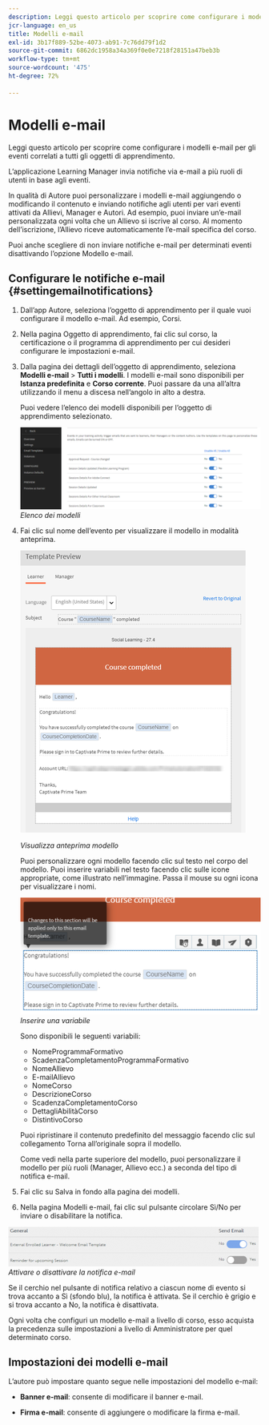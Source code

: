 ```yaml
---
description: Leggi questo articolo per scoprire come configurare i modelli e-mail per gli eventi correlati a tutti gli oggetti di apprendimento.
jcr-language: en_us
title: Modelli e-mail
exl-id: 3b17f889-52be-4073-ab91-7c76dd79f1d2
source-git-commit: 6862dc1958a34a369f0e0e7218f28151a47beb3b
workflow-type: tm+mt
source-wordcount: '475'
ht-degree: 72%

---
```


# Modelli e-mail

Leggi questo articolo per scoprire come configurare i modelli e-mail per gli eventi correlati a tutti gli oggetti di apprendimento.

L’applicazione Learning Manager invia notifiche via e-mail a più ruoli di utenti in base agli eventi.

In qualità di Autore puoi personalizzare i modelli e-mail aggiungendo o modificando il contenuto e inviando notifiche agli utenti per vari eventi attivati da Allievi, Manager e Autori. Ad esempio, puoi inviare un’e-mail personalizzata ogni volta che un Allievo si iscrive al corso. Al momento dell’iscrizione, l’Allievo riceve automaticamente l’e-mail specifica del corso.

Puoi anche scegliere di non inviare notifiche e-mail per determinati eventi disattivando l’opzione Modello e-mail.

## Configurare le notifiche e-mail {#settingemailnotifications}

1. Dall’app Autore, seleziona l’oggetto di apprendimento per il quale vuoi configurare il modello e-mail. Ad esempio, Corsi.

1. Nella pagina Oggetto di apprendimento, fai clic sul corso, la certificazione o il programma di apprendimento per cui desideri configurare le impostazioni e-mail.

1. Dalla pagina dei dettagli dell’oggetto di apprendimento, seleziona **Modelli e-mail** > **Tutti i modelli**. I modelli e-mail sono disponibili per **Istanza predefinita** e **Corso corrente**. Puoi passare da una all’altra utilizzando il menu a discesa nell’angolo in alto a destra.

   Puoi vedere l’elenco dei modelli disponibili per l’oggetto di apprendimento selezionato.

   ![](assets/email-templates-forlearningprograms.png)
   *Elenco dei modelli*

1. Fai clic sul nome dell’evento per visualizzare il modello in modalità anteprima.

   ![](assets/preview-the-emailtemplateforyourlearningobject.png)

   *Visualizza anteprima modello*

   Puoi personalizzare ogni modello facendo clic sul testo nel corpo del modello. Puoi inserire variabili nel testo facendo clic sulle icone appropriate, come illustrato nell’immagine. Passa il mouse su ogni icona per visualizzare i nomi.

   ![](assets/insert-variable.png)
   *Inserire una variabile*

   Sono disponibili le seguenti variabili:

   * NomeProgrammaFormativo
   * ScadenzaCompletamentoProgrammaFormativo
   * NomeAllievo
   * E-mailAllievo
   * NomeCorso
   * DescrizioneCorso
   * ScadenzaCompletamentoCorso
   * DettagliAbilitàCorso
   * DistintivoCorso

   Puoi ripristinare il contenuto predefinito del messaggio facendo clic sul collegamento Torna all’originale sopra il modello.

   Come vedi nella parte superiore del modello, puoi personalizzare il modello per più ruoli (Manager, Allievo ecc.) a seconda del tipo di notifica e-mail.

1. Fai clic su Salva in fondo alla pagina dei modelli.
1. Nella pagina Modelli e-mail, fai clic sul pulsante circolare Sì/No per inviare o disabilitare la notifica.

![](assets/email-notification-e1437624109719.png)
*Attivare o disattivare la notifica e-mail*

Se il cerchio nel pulsante di notifica relativo a ciascun nome di evento si trova accanto a Sì (sfondo blu), la notifica è attivata. Se il cerchio è grigio e si trova accanto a No, la notifica è disattivata.

Ogni volta che configuri un modello e-mail a livello di corso, esso acquista la precedenza sulle impostazioni a livello di Amministratore per quel determinato corso.

## Impostazioni dei modelli e-mail

L’autore può impostare quanto segue nelle impostazioni del modello e-mail:

* **Banner e-mail**: consente di modificare il banner e-mail.

* **Firma e-mail**: consente di aggiungere o modificare la firma e-mail.
